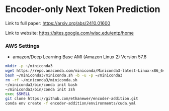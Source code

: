 # Encoder-only Next Token Prediction

Link to full paper: https://arxiv.org/abs/2410.01600

Link to website: https://sites.google.com/wisc.edu/entp/home


### AWS Settings
- amazon/Deep Learning Base AMI (Amazon Linux 2) Version 57.8
```bash
mkdir -p ~/miniconda3
wget https://repo.anaconda.com/miniconda/Miniconda3-latest-Linux-x86_64.sh -O ~/miniconda3/miniconda.sh
bash ~/miniconda3/miniconda.sh -b -u -p ~/miniconda3
rm -rf ~/miniconda3/miniconda.sh
~/miniconda3/bin/conda init bash
~/miniconda3/bin/conda init zsh
exec $SHELL
git clone https://github.com/ethanewer/encoder-addition.git
conda env create -f encoder-addition/environments/cuda.yml
```